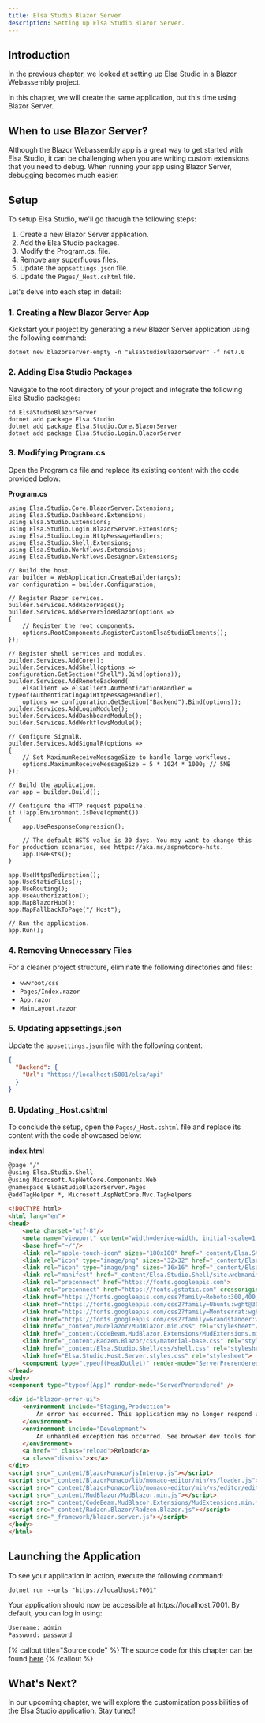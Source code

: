 ```yaml
---
title: Elsa Studio Blazor Server
description: Setting up Elsa Studio Blazor Server. 
---
```


## Introduction

In the previous chapter, we looked at setting up Elsa Studio in a Blazor Webassembly project.

In this chapter, we will create the same application, but this time using Blazor Server.

## When to use Blazor Server?

Although the Blazor Webassembly app is a great way to get started with Elsa Studio, it can be challenging when you are writing custom extensions that you need to debug.
When running your app using Blazor Server, debugging becomes much easier.

## Setup

To setup Elsa Studio, we'll go through the following steps:

1. Create a new Blazor Server application.
2. Add the Elsa Studio packages.
3. Modify the Program.cs. file.
4. Remove any superfluous files.
5. Update the `appsettings.json` file.
6. Update the `Pages/_Host.cshtml` file.

Let's delve into each step in detail:

### 1. Creating a New Blazor Server App

Kickstart your project by generating a new Blazor Server application using the following command:

```shell
dotnet new blazorserver-empty -n "ElsaStudioBlazorServer" -f net7.0
```

### 2. Adding Elsa Studio Packages

Navigate to the root directory of your project and integrate the following Elsa Studio packages:

```shell
cd ElsaStudioBlazorServer
dotnet add package Elsa.Studio
dotnet add package Elsa.Studio.Core.BlazorServer
dotnet add package Elsa.Studio.Login.BlazorServer
```

### 3. Modifying Program.cs

Open the Program.cs file and replace its existing content with the code provided below:

**Program.cs**

```clike
using Elsa.Studio.Core.BlazorServer.Extensions;
using Elsa.Studio.Dashboard.Extensions;
using Elsa.Studio.Extensions;
using Elsa.Studio.Login.BlazorServer.Extensions;
using Elsa.Studio.Login.HttpMessageHandlers;
using Elsa.Studio.Shell.Extensions;
using Elsa.Studio.Workflows.Extensions;
using Elsa.Studio.Workflows.Designer.Extensions;

// Build the host.
var builder = WebApplication.CreateBuilder(args);
var configuration = builder.Configuration;

// Register Razor services.
builder.Services.AddRazorPages();
builder.Services.AddServerSideBlazor(options =>
{
    // Register the root components.
    options.RootComponents.RegisterCustomElsaStudioElements();
});

// Register shell services and modules.
builder.Services.AddCore();
builder.Services.AddShell(options => configuration.GetSection("Shell").Bind(options));
builder.Services.AddRemoteBackend(
    elsaClient => elsaClient.AuthenticationHandler = typeof(AuthenticatingApiHttpMessageHandler),
    options => configuration.GetSection("Backend").Bind(options));
builder.Services.AddLoginModule();
builder.Services.AddDashboardModule();
builder.Services.AddWorkflowsModule();

// Configure SignalR.
builder.Services.AddSignalR(options =>
{
    // Set MaximumReceiveMessageSize to handle large workflows.
    options.MaximumReceiveMessageSize = 5 * 1024 * 1000; // 5MB
});

// Build the application.
var app = builder.Build();

// Configure the HTTP request pipeline.
if (!app.Environment.IsDevelopment())
{
    app.UseResponseCompression();

    // The default HSTS value is 30 days. You may want to change this for production scenarios, see https://aka.ms/aspnetcore-hsts.
    app.UseHsts();
}

app.UseHttpsRedirection();
app.UseStaticFiles();
app.UseRouting();
app.UseAuthorization();
app.MapBlazorHub();
app.MapFallbackToPage("/_Host");

// Run the application.
app.Run();
```

### 4. Removing Unnecessary Files

For a cleaner project structure, eliminate the following directories and files:

- `wwwroot/css`
- `Pages/Index.razor`
- `App.razor`
- `MainLayout.razor`

### 5. Updating appsettings.json

Update the `appsettings.json` file with the following content:

```json
{
  "Backend": {
    "Url": "https://localhost:5001/elsa/api"
  }
}
```

### 6. Updating _Host.cshtml

To conclude the setup, open the `Pages/_Host.cshtml` file and replace its content with the code showcased below:

**index.html**

```html
@page "/"
@using Elsa.Studio.Shell
@using Microsoft.AspNetCore.Components.Web
@namespace ElsaStudioBlazorServer.Pages
@addTagHelper *, Microsoft.AspNetCore.Mvc.TagHelpers

<!DOCTYPE html>
<html lang="en">
<head>
    <meta charset="utf-8"/>
    <meta name="viewport" content="width=device-width, initial-scale=1.0"/>
    <base href="~/"/>
    <link rel="apple-touch-icon" sizes="180x180" href="_content/Elsa.Studio.Shell/apple-touch-icon.png">
    <link rel="icon" type="image/png" sizes="32x32" href="_content/Elsa.Studio.Shell/favicon-32x32.png">
    <link rel="icon" type="image/png" sizes="16x16" href="_content/Elsa.Studio.Shell/favicon-16x16.png">
    <link rel="manifest" href="_content/Elsa.Studio.Shell/site.webmanifest">
    <link rel="preconnect" href="https://fonts.googleapis.com">
    <link rel="preconnect" href="https://fonts.gstatic.com" crossorigin>
    <link href="https://fonts.googleapis.com/css?family=Roboto:300,400,500,700&display=swap" rel="stylesheet"/>
    <link href="https://fonts.googleapis.com/css2?family=Ubuntu:wght@300;400;500;700&display=swap" rel="stylesheet">
    <link href="https://fonts.googleapis.com/css2?family=Montserrat:wght@400;500;600;700&display=swap" rel="stylesheet">
    <link href="https://fonts.googleapis.com/css2?family=Grandstander:wght@100&display=swap" rel="stylesheet">
    <link href="_content/MudBlazor/MudBlazor.min.css" rel="stylesheet"/>
    <link href="_content/CodeBeam.MudBlazor.Extensions/MudExtensions.min.css" rel="stylesheet"/>
    <link href="_content/Radzen.Blazor/css/material-base.css" rel="stylesheet">
    <link href="_content/Elsa.Studio.Shell/css/shell.css" rel="stylesheet">
    <link href="Elsa.Studio.Host.Server.styles.css" rel="stylesheet">
    <component type="typeof(HeadOutlet)" render-mode="ServerPrerendered"/>
</head>
<body>
<component type="typeof(App)" render-mode="ServerPrerendered" />

<div id="blazor-error-ui">
    <environment include="Staging,Production">
        An error has occurred. This application may no longer respond until reloaded.
    </environment>
    <environment include="Development">
        An unhandled exception has occurred. See browser dev tools for details.
    </environment>
    <a href="" class="reload">Reload</a>
    <a class="dismiss">🗙</a>
</div>
<script src="_content/BlazorMonaco/jsInterop.js"></script>
<script src="_content/BlazorMonaco/lib/monaco-editor/min/vs/loader.js"></script>
<script src="_content/BlazorMonaco/lib/monaco-editor/min/vs/editor/editor.main.js"></script>
<script src="_content/MudBlazor/MudBlazor.min.js"></script>
<script src="_content/CodeBeam.MudBlazor.Extensions/MudExtensions.min.js"></script>
<script src="_content/Radzen.Blazor/Radzen.Blazor.js"></script>
<script src="_framework/blazor.server.js"></script>
</body>
</html>
```

## Launching the Application

To see your application in action, execute the following command:

```shell
dotnet run --urls "https://localhost:7001"
```

Your application should now be accessible at https://localhost:7001. By default, you can log in using:

```html
Username: admin
Password: password
```

{% callout title="Source code" %}
The source code for this chapter can be found [here](https://github.com/elsa-workflows/elsa-guides/tree/main/src/installation/elsa-studio/ElsaStudioBlazorServer)
{% /callout %}

## What's Next?
In our upcoming chapter, we will explore the customization possibilities of the Elsa Studio application. Stay tuned!
